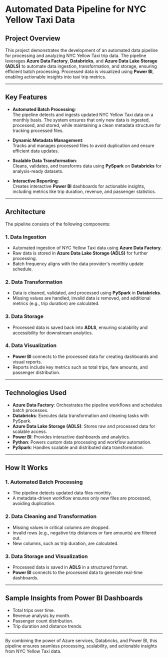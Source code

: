 # Automated Data Pipeline for NYC Yellow Taxi Data

## Project Overview

This project demonstrates the development of an automated data pipeline for processing and analyzing NYC Yellow Taxi trip data. The pipeline leverages **Azure Data Factory**, **Databricks**, and **Azure Data Lake Storage (ADLS)** to automate data ingestion, transformation, and storage, ensuring efficient batch processing. Processed data is visualized using **Power BI**, enabling actionable insights into taxi trip metrics.

---

## Key Features

- **Automated Batch Processing**:  
  The pipeline detects and ingests updated NYC Yellow Taxi data on a monthly basis. The system ensures that only new data is ingested, processed, and stored, while maintaining a clean metadata structure for tracking processed files.

- **Dynamic Metadata Management**:  
  Tracks and manages processed files to avoid duplication and ensure efficient data updates.

- **Scalable Data Transformation**:  
  Cleans, validates, and transforms data using **PySpark** on **Databricks** for analysis-ready datasets.

- **Interactive Reporting**:  
  Creates interactive **Power BI** dashboards for actionable insights, including metrics like trip duration, revenue, and passenger statistics.

---

## Architecture

The pipeline consists of the following components:

### 1. **Data Ingestion**
- Automated ingestion of NYC Yellow Taxi data using **Azure Data Factory**.
- Raw data is stored in **Azure Data Lake Storage (ADLS)** for further processing.
- Batch frequency aligns with the data provider's monthly update schedule.

### 2. **Data Transformation**
- Data is cleaned, validated, and processed using **PySpark** in **Databricks**.
- Missing values are handled, invalid data is removed, and additional metrics (e.g., trip duration) are calculated.

### 3. **Data Storage**
- Processed data is saved back into **ADLS**, ensuring scalability and accessibility for downstream analytics.

### 4. **Data Visualization**
- **Power BI** connects to the processed data for creating dashboards and visual reports.
- Reports include key metrics such as total trips, fare amounts, and passenger distribution.

---

## Technologies Used

- **Azure Data Factory**: Orchestrates the pipeline workflows and schedules batch processes.
- **Databricks**: Executes data transformation and cleaning tasks with PySpark.
- **Azure Data Lake Storage (ADLS)**: Stores raw and processed data for scalable access.
- **Power BI**: Provides interactive dashboards and analytics.
- **Python**: Powers custom data processing and workflow automation.
- **PySpark**: Handles scalable and distributed data transformation.

---

## How It Works

### 1. **Automated Batch Processing**
- The pipeline detects updated data files monthly.
- A metadata-driven workflow ensures only new files are processed, avoiding duplication.

### 2. **Data Cleaning and Transformation**
- Missing values in critical columns are dropped.
- Invalid rows (e.g., negative trip distances or fare amounts) are filtered out.
- New columns, such as trip duration, are calculated.

### 3. **Data Storage and Visualization**
- Processed data is saved in **ADLS** in a structured format.
- **Power BI** connects to the processed data to generate real-time dashboards.

---

## Sample Insights from Power BI Dashboards

- Total trips over time.
- Revenue analysis by month.
- Passenger count distribution.
- Trip duration and distance trends.

---

By combining the power of Azure services, Databricks, and Power BI, this pipeline ensures seamless processing, scalability, and actionable insights from NYC Yellow Taxi data.
